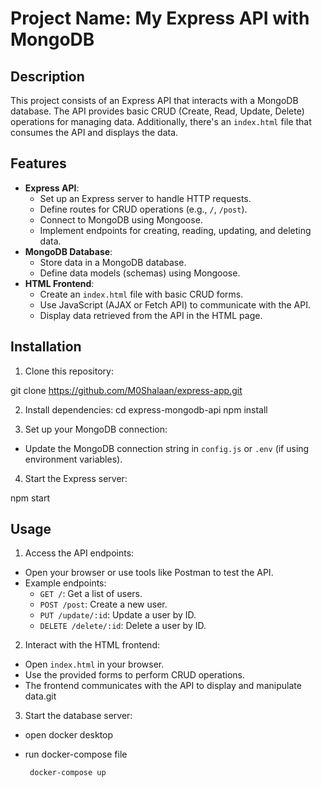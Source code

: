 # Project Name: My Express API with MongoDB

## Description

This project consists of an Express API that interacts with a MongoDB database. The API provides basic CRUD (Create, Read, Update, Delete) operations for managing data. Additionally, there's an `index.html` file that consumes the API and displays the data.

## Features

- **Express API**:
  - Set up an Express server to handle HTTP requests.
  - Define routes for CRUD operations (e.g., `/`, `/post`).
  - Connect to MongoDB using Mongoose.
  - Implement endpoints for creating, reading, updating, and deleting data.
- **MongoDB Database**:
  - Store data in a MongoDB database.
  - Define data models (schemas) using Mongoose.
- **HTML Frontend**:
  - Create an `index.html` file with basic CRUD forms.
  - Use JavaScript (AJAX or Fetch API) to communicate with the API.
  - Display data retrieved from the API in the HTML page.

## Installation

1. Clone this repository:

git clone https://github.com/M0Shalaan/express-app.git

2. Install dependencies:
   cd express-mongodb-api npm install

3. Set up your MongoDB connection:

- Update the MongoDB connection string in `config.js` or `.env` (if using environment variables).

4. Start the Express server:

npm start

## Usage

1. Access the API endpoints:

- Open your browser or use tools like Postman to test the API.
- Example endpoints:
  - `GET /`: Get a list of users.
  - `POST /post`: Create a new user.
  - `PUT /update/:id`: Update a user by ID.
  - `DELETE /delete/:id`: Delete a user by ID.

2. Interact with the HTML frontend:

- Open `index.html` in your browser.
- Use the provided forms to perform CRUD operations.
- The frontend communicates with the API to display and manipulate data.git

3. Start the database server:
- open docker desktop 
- run docker-compose file 
  
  ```
   docker-compose up